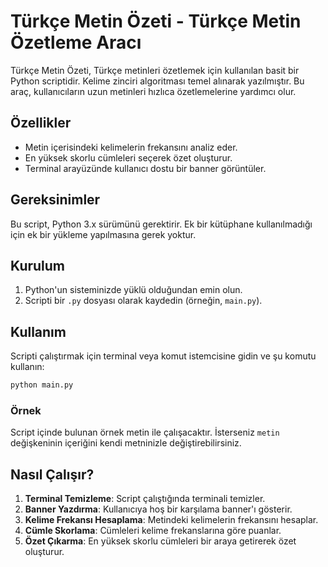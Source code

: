 
# Türkçe Metin Özeti - Türkçe Metin Özetleme Aracı

Türkçe Metin Özeti, Türkçe metinleri özetlemek için kullanılan basit bir Python scriptidir. Kelime zinciri algoritması temel alınarak yazılmıştır. Bu araç, kullanıcıların uzun metinleri hızlıca özetlemelerine yardımcı olur.

## Özellikler
- Metin içerisindeki kelimelerin frekansını analiz eder.
- En yüksek skorlu cümleleri seçerek özet oluşturur.
- Terminal arayüzünde kullanıcı dostu bir banner görüntüler.

## Gereksinimler
Bu script, Python 3.x sürümünü gerektirir. Ek bir kütüphane kullanılmadığı için ek bir yükleme yapılmasına gerek yoktur.

## Kurulum
1. Python'un sisteminizde yüklü olduğundan emin olun.
2. Scripti bir `.py` dosyası olarak kaydedin (örneğin, `main.py`).

## Kullanım
Scripti çalıştırmak için terminal veya komut istemcisine gidin ve şu komutu kullanın:

```bash
python main.py
```

### Örnek
Script içinde bulunan örnek metin ile çalışacaktır. İsterseniz `metin` değişkeninin içeriğini kendi metninizle değiştirebilirsiniz.

## Nasıl Çalışır?
1. **Terminal Temizleme**: Script çalıştığında terminali temizler.
2. **Banner Yazdırma**: Kullanıcıya hoş bir karşılama banner'ı gösterir.
3. **Kelime Frekansı Hesaplama**: Metindeki kelimelerin frekansını hesaplar.
4. **Cümle Skorlama**: Cümleleri kelime frekanslarına göre puanlar.
5. **Özet Çıkarma**: En yüksek skorlu cümleleri bir araya getirerek özet oluşturur.
